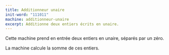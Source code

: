 ```yaml
---
title: Additionneur unaire
init-word: "111011"
machine: additionneur-unaire
excerpt: Additionne deux entiers écrits en unaire.
---
```

Cette machine prend en entrée deux entiers en unaire, séparés par un zéro.

La machine calcule la somme de ces entiers. 
